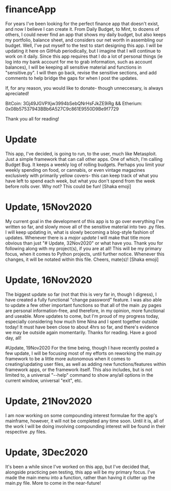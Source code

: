 # financeApp
For years I've been looking for the perfect finance app that doesn't exist, and now I believe I can create it.  From Daily Budget, to Mint, to dozens of others, I could never find an app that shows my daily budget, but also keeps my portfolio, balance sheet, and considers our net worth in assembling our budget.  Well, I've put myself to the test to start designing this app.  I will be updating it here on GitHub periodically, but I imagine that I will continue to work on it daily.  Since this app requires that I do a lot of personal things (ie log into my bank account for me to grab information, such as account balances), I will be keeping all sensitive material and functions in "sensitive.py".  I will then go back, revise the sensitive sections, and add comments to help bridge the gaps for when I post the updates.

If, for any reason, you would like to donate- though unneccesary, is always apreciated!

BitCoin: 3Gj49JGVPXjw3994bSebQNrHsFJkZE9iRg && 
Etherium: 0x08b57537943BBb6A527C9c861E9550D9Be9f7729

Thank you all for reading!

# Update
This app, I've decided, is going to run, to the user, much like Metasploit.  Just a simple framework that can call other apps.  One of which, I'm calling Budget Bug.  It keeps a weekly log of rolling budgets.  Perhaps you limit your weekly spending on food, or cannabis, or even vintage magazines exclusively with primarily yellow covers- this can keep track of what you have left to spend each week, but what you don't spend from the week before rolls over.  Why not?  This could be fun!  [Shaka emoji]

# Update, 15Nov2020
My current goal in the development of this app is to go over everything I've written so far, and slowly move all of the sensitive material into two .py files.  I will keep updating in, what is slowly becoming a blog-style fashion of updates.  Whenever there is a *major update* I will make that title more obvious than just "# Update, 32Nov2020" or what have you.  Thank you for following along with my project(s), if you are at all!  This will be my primary focus, when it comes to Python projects, until further notice.  Whenever this changes, it will be notated within this file.  Cheers, mate(s)!  [Shaka emoji]

# Update, 16Nov2020
The biggest update so far (not that this is very far in, though I digress), I have created a fully functional "change password" feature.  I was also able to update a few other important functions so that all of the main .py pages are personal information-free, and therefore, in my opinion, more functional and useable.  More updates to come, but I'm proud of my progress today, especially considering how much time Nina and I spent together outside today!  It must have been close to about 4hrs so far, and there's evidence we may be outside again momentarily.  Thanks for reading.  Have a good day, all!

#Update, 19Nov2020
For the time being, though I have recently posted a few update, I will be focusing most of my efforts on reworking the main.py framework to be a little more autonomous when it comes to creating/updating user files, as well as adding new functions/features within framework apps, or the framework itself.  This also includes, but is not limited to, a universal "--help" command to show any/all options in the current window, universal "exit", etc.

# Update, 21Nov2020
I am now working on some compounding interest formulae for the app's mainframe, however, it will not be completed any time soon.  Until it is, all of the work I will be doing involving compounding interest will be found in their respective .py files.

# Update, 3Dec2020
It's been a while since I've worked on this app, but I've decided that, alongside practicing pen testing, this app will be my primary focus.  I've made the main menu into a function, rather than having it clutter up the main.py file.  More to come in the near-future!
